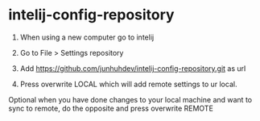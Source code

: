 # intelij-config-repository

1. When using a new computer go to intelij

2. Go to File > Settings repository 

3. Add https://github.com/junhuhdev/intelij-config-repository.git as url

4. Press overwrite LOCAL which will add remote settings to ur local.

Optional when you have done changes to your local machine and want to sync to remote, do the opposite and press overwrite REMOTE
